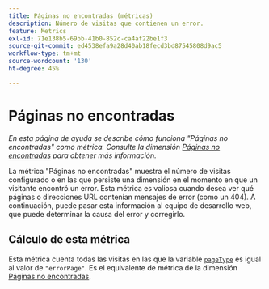 ```yaml
---
title: Páginas no encontradas (métricas)
description: Número de visitas que contienen un error.
feature: Metrics
exl-id: 71e138b5-69bb-41b0-852c-ca4af22be1f3
source-git-commit: ed4538efa9a28d40ab18fecd3bd87545808d9ac5
workflow-type: tm+mt
source-wordcount: '130'
ht-degree: 45%

---
```


# Páginas no encontradas

*En esta página de ayuda se describe cómo funciona &quot;Páginas no encontradas&quot; como métrica. Consulte la dimensión [Páginas no encontradas](../dimensions/pages-not-found.md) para obtener más información.*

La métrica &quot;Páginas no encontradas&quot; muestra el número de visitas configurado o en las que persiste una dimensión en el momento en que un visitante encontró un error. Esta métrica es valiosa cuando desea ver qué páginas o direcciones URL contenían mensajes de error (como un 404). A continuación, puede pasar esta información al equipo de desarrollo web, que puede determinar la causa del error y corregirlo.

## Cálculo de esta métrica

Esta métrica cuenta todas las visitas en las que la variable [`pageType`](/help/implement/vars/page-vars/pagetype.md) es igual al valor de `"errorPage"`. Es el equivalente de métrica de la dimensión [Páginas no encontradas](../dimensions/pages-not-found.md).

